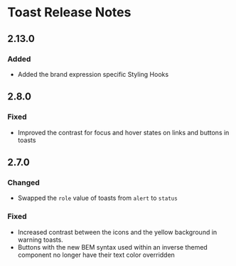 <!-- Release notes authoring guidelines: http://keepachangelog.com/ -->

# Toast Release Notes

<!-- ## [Unreleased] -->

## 2.13.0

### Added

- Added the brand expression specific Styling Hooks

## 2.8.0

### Fixed

- Improved the contrast for focus and hover states on links and buttons in toasts

## 2.7.0

### Changed

- Swapped the `role` value of toasts from `alert` to `status`

### Fixed

- Increased contrast between the icons and the yellow background in warning toasts.
- Buttons with the new BEM syntax used within an inverse themed component no longer have their text color overridden
